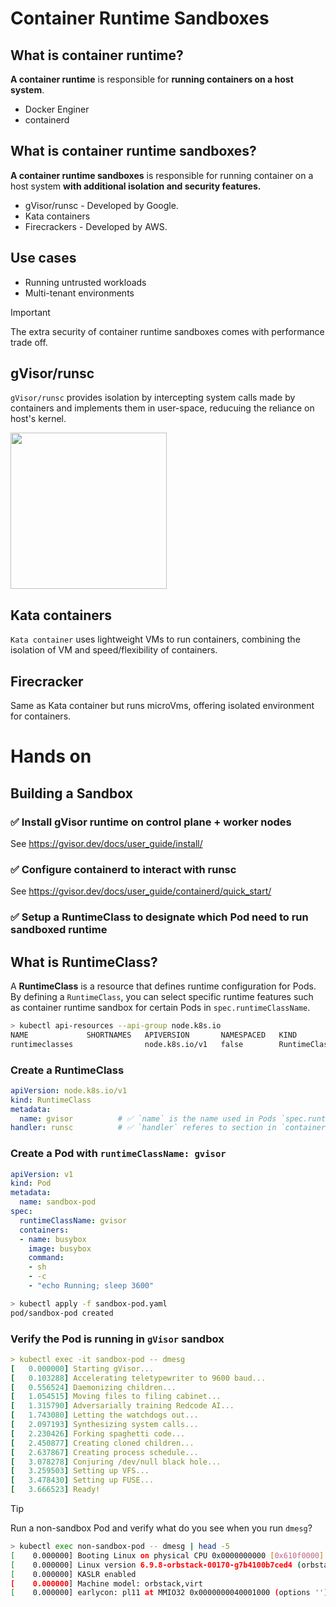 # Container Runtime Sandboxes

## What is container runtime?

**A container runtime** is responsible for **running containers on a host system**.
- Docker Enginer
- containerd

## What is container runtime sandboxes?

**A container runtime sandboxes** is responsible for running container on a host system **with additional isolation and security features.**
- gVisor/runsc - Developed by Google.
- Kata containers
- Firecrackers - Developed by AWS.

## Use cases
- Running untrusted workloads
- Multi-tenant environments 

>[!IMPORTANT]
>The extra security of container runtime sandboxes comes with performance trade off.

## gVisor/runsc

`gVisor/runsc` provides isolation by intercepting system calls made by containers and implements them in user-space, reducuing the reliance on host's kernel.

<img src='https://github.com/user-attachments/assets/a211e1d5-17a5-45ae-a329-462771881b79' height=250 />

## Kata containers

`Kata container` uses lightweight VMs to run containers, combining the isolation of VM and speed/flexibility of containers.

## Firecracker

Same as Kata container but runs microVms, offering isolated environment for containers.

# Hands on

## Building a Sandbox

### ✅ Install gVisor runtime on control plane + worker nodes

See https://gvisor.dev/docs/user_guide/install/

### ✅ Configure containerd to interact with runsc

See https://gvisor.dev/docs/user_guide/containerd/quick_start/

### ✅ Setup a RuntimeClass to designate which Pod need to run sandboxed runtime

## What is RuntimeClass?

A **RuntimeClass** is a resource that defines runtime configuration for Pods. By defining a `RuntimeClass`, you can select specific runtime features such as container runtime sandbox for certain Pods in `spec.runtimeClassName`.

```sh
> kubectl api-resources --api-group node.k8s.io
NAME             SHORTNAMES   APIVERSION       NAMESPACED   KIND
runtimeclasses                node.k8s.io/v1   false        RuntimeClass
```

### Create a RuntimeClass

```yaml
apiVersion: node.k8s.io/v1
kind: RuntimeClass
metadata:
  name: gvisor          # ✅ `name` is the name used in Pods `spec.runtimeClassName` to apply this RuntimeClass to Pods.
handler: runsc          # ✅ `handler` referes to section in `containerd` that configures runsc.
```

### Create a Pod with `runtimeClassName: gvisor`
```yaml
apiVersion: v1
kind: Pod
metadata:
  name: sandbox-pod
spec:
  runtimeClassName: gvisor
  containers:
  - name: busybox
    image: busybox
    command:
    - sh
    - -c
    - "echo Running; sleep 3600"
```

```sh
> kubectl apply -f sandbox-pod.yaml
pod/sandbox-pod created
```

### Verify the Pod is running in `gVisor` sandbox
```yaml
> kubectl exec -it sandbox-pod -- dmesg
[   0.000000] Starting gVisor...
[   0.103288] Accelerating teletypewriter to 9600 baud...
[   0.556524] Daemonizing children...
[   1.054515] Moving files to filing cabinet...
[   1.315790] Adversarially training Redcode AI...
[   1.743080] Letting the watchdogs out...
[   2.097193] Synthesizing system calls...
[   2.230426] Forking spaghetti code...
[   2.450877] Creating cloned children...
[   2.637867] Creating process schedule...
[   3.078278] Conjuring /dev/null black hole...
[   3.259503] Setting up VFS...
[   3.478430] Setting up FUSE...
[   3.666523] Ready!
```

>[!TIP]
> Run a non-sandbox Pod and verify what do you see when you run `dmesg`?

```sh
> kubectl exec non-sandbox-pod -- dmesg | head -5
[    0.000000] Booting Linux on physical CPU 0x0000000000 [0x610f0000]
[    0.000000] Linux version 6.9.8-orbstack-00170-g7b4100b7ced4 (orbstack@builder) (clang version 17.0.6, LLD 17.0.6) #1 SMP Thu Jul 11 03:32:20 UTC 2024
[    0.000000] KASLR enabled
[    0.000000] Machine model: orbstack,virt
[    0.000000] earlycon: pl11 at MMIO32 0x0000000040001000 (options '')
```
